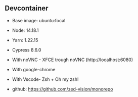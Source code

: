 ## Devcontainer

- Base image: ubuntu:focal
- Node: 14.18.1
- Yarn: 1.22.15
- Cypress 8.6.0
- With noVNC - XFCE trough noVNC (http://localhost:6080)
- With google-chrome
- With Vscode- Zsh + Oh my zsh!

- github: https://github.com/zed-vision/monorepo

